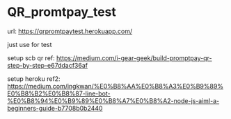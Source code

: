 # QR_promtpay_test

url: https://qrpromtpaytest.herokuapp.com/





just use for test

setup scb qr 
ref: https://medium.com/i-gear-geek/build-promptpay-qr-step-by-step-e67ddacf36af

setup heroku
ref2: https://medium.com/ingkwan/%E0%B8%AA%E0%B8%A3%E0%B9%89%E0%B8%B2%E0%B8%87-line-bot-%E0%B8%94%E0%B9%89%E0%B8%A7%E0%B8%A2-node-js-aiml-a-beginners-guide-b7708b0b2440
